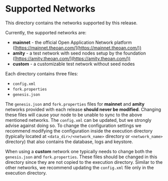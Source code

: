 # Supported Networks

This directory contains the networks supported by this release.

Currently, the supported networks are:
* **mainnet** - the official Open Application Network platform ([https://mainnet.theoan.com/](https://mainnet.theoan.com/))
* **amity** - a test network with seed nodes setup by the foundation ([https://amity.theoan.com/](https://amity.theoan.com/))
* **custom** - a customizable test network without seed nodes

Each directory contains three files:
* `config.xml`
* `fork.properties`
* `genesis.json`

The `genesis.json` and `fork.properties` files for **mainnet** and **amity** networks provided with each release **should never be modified**.
Changing these files will cause your node to be unable to sync to the above mentioned networks.
The `config.xml` can be updated, but we strongly advise against doing so.
To change the configuration settings we recommend modifying the configuration inside the execution directory (typically located at `<data_dir>/<network_name>` directory or `<network_name>` directory) that also contains the database, logs and keystore.

When using a **custom** network one typically needs to change both the `genesis.json` and `fork.properties`.
These files should be changed in this directory since they are not copied to the execution directory.
Similar to the other networks, we recommend updating the `config.xml` file only in the execution directory.
